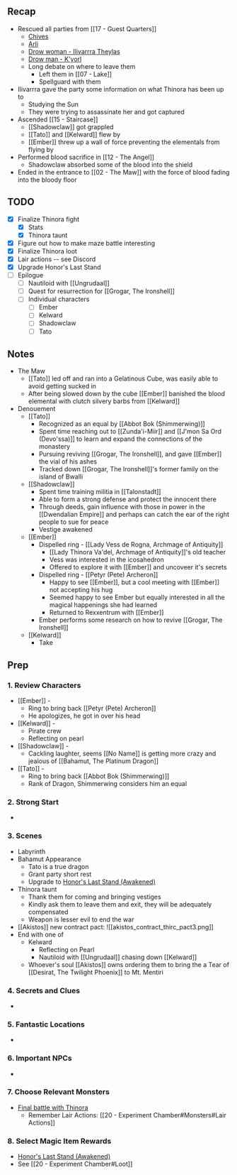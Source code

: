 
## Recap

* Rescued all parties from [[17 - Guest Quarters]]
	* [Chives](https://www.dndbeyond.com/monsters/2560865-martial-arts-adept)
	* [Arli](https://www.dndbeyond.com/monsters/16985-priest)
	* [Drow woman - Ilivarrra Theylas](https://www.dndbeyond.com/monsters/17135-drow-mage)
	* [Drow man - K'yorl](https://www.dndbeyond.com/monsters/17134-drow-elite-warrior)
	* Long debate on where to leave them
		* Left them in [[07 - Lake]]
		* Spellguard with them
* Ilivarrra gave the party some information on what Thinora has been up to
	* Studying the Sun
	* They were trying to assassinate her and got captured
* Ascended [[15 - Staircase]]
	* [[Shadowclaw]] got grappled
	* [[Tato]] and [[Kelward]] flew by
	* [[Ember]] threw up a wall of force preventing the elementals from flying by
* Performed blood sacrifice in [[12 - The Angel]]
	* Shadowclaw absorbed some of the blood into the shield
* Ended in the entrance to [[02 - The Maw]] with the force of blood fading into the bloody floor

## TODO
- [x] Finalize Thinora fight
	- [x] Stats
	- [x] Thinora taunt
- [x] Figure out how to make maze battle interesting
- [x] Finalize Thinora loot
- [x] Lair actions -- see Discord
- [x] Upgrade Honor's Last Stand
- [ ] Epilogue
	- [ ] Nautiloid with [[Ungrudaal]]
	- [ ] Quest for resurrection for [[Grogar, The Ironshell]]
	- [ ] Individual characters
		- [ ] Ember
		- [ ] Kelward
		- [ ] Shadowclaw
		- [ ] Tato

## Notes

* The Maw
	* [[Tato]] led off and ran into a Gelatinous Cube, was easily able to avoid getting sucked in
	* After being slowed down by the cube [[Ember]] banished the blood elemental with clutch silvery barbs from [[Kelward]]
* Denouement
	* [[Tato]]
		* Recognized as an equal by [[Abbot Bok (Shimmerwing)]]
		* Spent time reaching out to [[Zunda'i-Miir]] and [[J'mon Sa Ord (Devo'ssa)]] to learn and expand the connections of the monastery
		* Pursuing reviving [[Grogar, The Ironshell]], and gave [[Ember]] the vial of his ashes
		* Tracked down [[Grogar, The Ironshell]]'s former family on the island of Bwalli
	* [[Shadowclaw]]
		* Spent time training militia in [[Talonstadt]]
		* Able to form a strong defense and protect the innocent there
		* Through deeds, gain influence with those in power in the [[Dwendalian Empire]] and perhaps can catch the ear of the right people to sue for peace
		* Vestige awakened
	* [[Ember]]
		* Dispelled ring - [[Lady Vess de Rogna, Archmage of Antiquity]]
			* [[Lady Thinora Va'del, Archmage of Antiquity]]'s old teacher
			* Vess was interested in the icosahedron
			* Offered to explore it with [[Ember]] and uncoveer it's secrets
		* Dispelled ring - [[Petyr (Pete) Archeron]]
			* Happy to see [[Ember]], but a cool meeting with [[Ember]] not accepting his hug
			* Seemed happy to see Ember but equally interested in all the magical happenings she had learned
			* Returned to Rexxentrum with [[Ember]]
		* Ember performs some research on how to revive [[Grogar, The Ironshell]]
	* [[Kelward]]
		* Take
## Prep
### 1. Review Characters

* [[Ember]] - 
	* Ring to bring back [[Petyr (Pete) Archeron]]
	* He apologizes, he got in over his head
* [[Kelward]] -
	* Pirate crew
	* Reflecting on pearl
* [[Shadowclaw]] - 
	* Cackling laughter, seems [[No Name]] is getting more crazy and jealous of [[Bahamut, The Platinum Dragon]]
* [[Tato]] - 
	* Ring to bring back [[Abbot Bok (Shimmerwing)]]
	* Rank of Dragon, Shimmerwing considers him an equal

### 2. Strong Start

* 

### 3. Scenes

* Labyrinth
* Bahamut Appearance
	* Tato is a true dragon
	* Grant party short rest
	* Upgrade to [Honor's Last Stand (Awakened)](https://www.dndbeyond.com/homebrew/creations/view?entityTypeId=112130694&id=9107209)
* Thinora taunt
	* Thank them for coming and bringing vestiges
	* Kindly ask them to leave them and exit, they will be adequately compensated
	* Weapon is lesser evil to end the war
* [[Akistos]] new contract pact:
![[akistos_contract_thirc_pact3.png]]
* End with one of
	* Kelward
		* Reflecting on Pearl
		* Nautiloid with [[Ungrudaal]] chasing down [[Kelward]]
	* Whoever's soul [[Akistos]] owns ordering them to bring the a Tear of [[Desirat, The Twilight Phoenix]] to Mt. Mentiri
### 4. Secrets and Clues

* 

### 5. Fantastic Locations

* 

### 6. Important NPCs

* 

### 7. Choose Relevant Monsters

* [Final battle with Thinora](https://www.dndbeyond.com/encounters/6ad7ae9a-109a-4e5a-87b1-a6fff1e0c573)
	* Remember Lair Actions: [[20 - Experiment Chamber#Monsters#Lair Actions]]

### 8. Select Magic Item Rewards

* [Honor's Last Stand (Awakened)](https://www.dndbeyond.com/homebrew/creations/view?entityTypeId=112130694&id=9107209)
* See [[20 - Experiment Chamber#Loot]]

